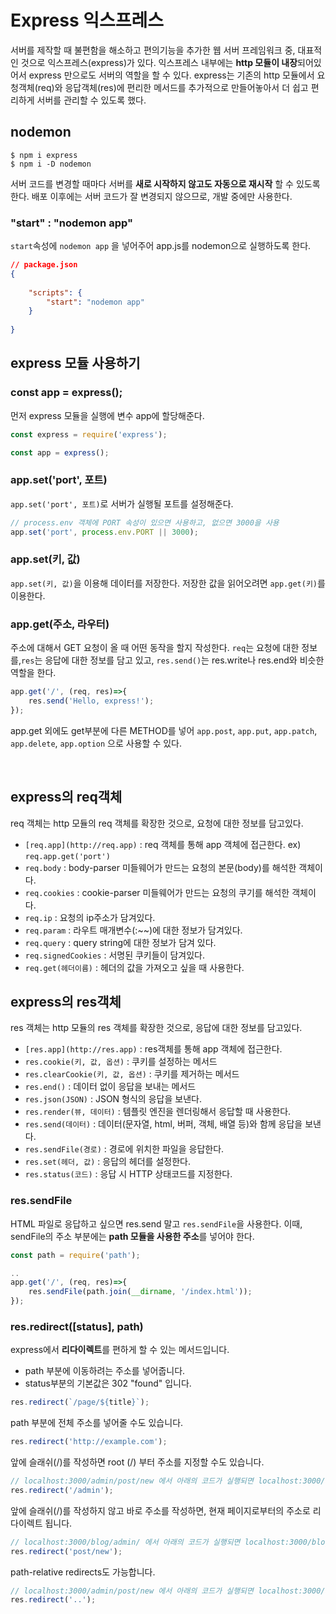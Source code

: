 # Express 익스프레스

서버를 제작할 때 불편함을 해소하고 편의기능을 추가한 웹 서버 프레임워크 중, 대표적인 것으로 익스프레스(express)가 있다. 익스프레스 내부에는 **http 모듈이 내장**되어있어서 express 만으로도 서버의 역할을 할 수 있다. express는 기존의 http 모듈에서 요청객체(req)와 응답객체(res)에 편리한 메서드를 추가적으로 만들어놓아서 더 쉽고 편리하게 서버를 관리할 수 있도록 했다.

## nodemon

```
$ npm i express
$ npm i -D nodemon
```

서버 코드를 변경할 때마다 서버를 **새로 시작하지 않고도 자동으로 재시작** 할 수 있도록 한다. 배포 이후에는 서버 코드가 잘 변경되지 않으므로, 개발 중에만 사용한다.

### "start" : "nodemon app"

`start`속성에 `nodemon app` 을 넣어주어 app.js를 nodemon으로 실행하도록 한다.

```json
// package.json
{
	
	"scripts": {
	    "start": "nodemon app"
	}
	
}
```

## express 모듈 사용하기

### const app = express();

먼저 express 모듈을 실행에 변수 app에 할당해준다.

```jsx
const express = require('express');

const app = express();
```

### app.set('port', 포트)

`app.set('port', 포트)`로 서버가 실행될 포트를 설정해준다. 

```jsx
// process.env 객체에 PORT 속성이 있으면 사용하고, 없으면 3000을 사용
app.set('port', process.env.PORT || 3000);
```

### app.set(키, 값)

`app.set(키, 값)`을 이용해 데이터를 저장한다. 저장한 값을 읽어오려면 `app.get(키)`를 이용한다.

### app.get(주소, 라우터)

주소에 대해서 GET 요청이 올 때 어떤 동작을 할지 작성한다. `req`는 요청에 대한 정보를,`res`는 응답에 대한 정보를 담고 있고, `res.send()`는 res.write나 res.end와 비슷한 역할을 한다.

```jsx
app.get('/', (req, res)=>{
    res.send('Hello, express!');
});
```

app.get 외에도 get부분에 다른 METHOD를 넣어 `app.post`, `app.put`, `app.patch`, `app.delete`, `app.option` 으로 사용할 수 있다.

<br>

## express의 req객체

req 객체는 http 모듈의 req 객체를 확장한 것으로, 요청에 대한 정보를 담고있다.

- `[req.app](http://req.app)` : req 객체를 통해 app 객체에 접근한다. ex) `req.app.get('port')`
- `req.body` : body-parser 미들웨어가 만드는 요청의 본문(body)를 해석한 객체이다.
- `req.cookies` : cookie-parser 미들웨어가 만드는 요청의 쿠기를 해석한 객체이다.
- `req.ip` : 요청의 ip주소가 담겨있다.
- `req.param` : 라우트 매개변수(:~~)에 대한 정보가 담겨있다.
- `req.query` : query string에 대한 정보가 담겨 있다.
- `req.signedCookies` : 서명된 쿠키들이 담겨있다.
- `req.get(헤더이름)` : 헤더의 값을 가져오고 싶을 때 사용한다.

## express의 res객체

res 객체는 http 모듈의 res 객체를 확장한 것으로, 응답에 대한 정보를 담고있다.

- `[res.app](http://res.app)` : res객체를 통해 app 객체에 접근한다.
- `res.cookie(키, 값, 옵션)` : 쿠키를 설정하는 메서드
- `res.clearCookie(키, 값, 옵션)` : 쿠키를 제거하는 메서드
- `res.end()` : 데이터 없이 응답을 보내는 메서드
- `res.json(JSON)` : JSON 형식의 응답을 보낸다.
- `res.render(뷰, 데이터)` : 템플릿 엔진을 렌더링해서 응답할 때 사용한다.
- `res.send(데이터)` : 데이터(문자열, html, 버퍼, 객체, 배열 등)와 함께 응답을 보낸다.
- `res.sendFile(경로)` : 경로에 위치한 파일을 응답한다.
- `res.set(헤더, 값)` : 응답의 헤더를 설정한다.
- `res.status(코드)` : 응답 시 HTTP 상태코드를 지정한다.


### res.sendFile

HTML 파일로 응답하고 싶으면 res.send 말고 `res.sendFile`을 사용한다. 이때, sendFile의 주소 부분에는 **path 모듈을 사용한 주소**를 넣어야 한다.

```jsx
const path = require('path');

..
app.get('/', (req, res)=>{
    res.sendFile(path.join(__dirname, '/index.html'));
});
```

### res.redirect([status], path)

express에서 **리다이렉트**를 편하게 할 수 있는 메서드입니다. 

- path 부분에 이동하려는 주소를 넣어줍니다.
- status부분의 기본값은 302 "found" 입니다.

```jsx
res.redirect(`/page/${title}`);
```

path 부분에 전체 주소를 넣어줄 수도 있습니다.

```jsx
res.redirect('http://example.com');
```

앞에 슬래쉬(/)를 작성하면 root (/) 부터 주소를 지정할 수도 있습니다.

```jsx
// localhost:3000/admin/post/new 에서 아래의 코드가 실행되면 localhost:3000/admin 으로 이동됩니다.
res.redirect('/admin');
```

앞에 슬래쉬(/)를 작성하지 않고 바로 주소를 작성하면, 현재 페이지로부터의 주소로 리다이렉트 됩니다.

```jsx
// localhost:3000/blog/admin/ 에서 아래의 코드가 실행되면 localhost:3000/blog/admin/post/new 로 이동됩니다.
res.redirect('post/new');
```

path-relative redirects도 가능합니다.

```jsx
// localhost:3000/admin/post/new 에서 아래의 코드가 실행되면 localhost:3000/admin/post로 이동합니다.
res.redirect('..');
```
